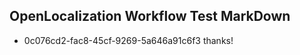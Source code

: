 ## OpenLocalization Workflow Test MarkDown

* 0c076cd2-fac8-45cf-9269-5a646a91c6f3 
thanks!



<!--HONumber=Jan16_HO4-->
